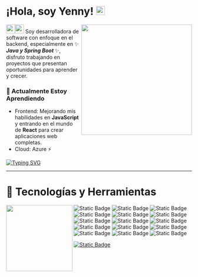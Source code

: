 # ¡Hola, soy Yenny!  <img src="https://github.githubassets.com/images/mona-whisper.gif" height="24" /></h2>

<img align='right' src="https://github.com/user-attachments/assets/6a6c66f8-406a-4896-9ef2-32994a99f3aa" width="300" /> 

<p><img src="https://github.com/user-attachments/assets/f5acb781-2bbf-4400-80de-86a3be0d493f" height="24"/><img src="https://github.com/user-attachments/assets/438899d5-806c-46f9-be09-9230245a659f" height="24"/> 
Soy desarrolladora de software con enfoque en el backend, especialmente en ✨ <i><b> Java y Spring Boot </b></i> ✨, disfruto trabajando en proyectos que presentan oportunidades para aprender y crecer.
</p> 
 

### 🌱 Actualmente Estoy Aprendiendo  
* Frontend: Mejorando mis habilidades en **JavaScript** y entrando en el mundo de **React** para crear aplicaciones web completas.
* Cloud: Azure ⚡

[![Typing SVG](https://readme-typing-svg.demolab.com?font=Fira+Code&pause=1000&width=457&lines=Busco+nuevas+formas+de+hacer+las+cosas+)](https://git.io/typing-svg)

-----
# 🔭 Tecnologías y Herramientas 

<img align='left' src="https://github.com/user-attachments/assets/89feb04f-9a3f-4e0a-b686-649af5ccdf8d" width="180" /> 

![Static Badge](https://img.shields.io/badge/Java-E6e0d2?style=for-the-badge&logo=coffeescript&logoColor=black&labelColor=d6c79c)
![Static Badge](https://img.shields.io/badge/Spring%20Framework-efebe9?style=for-the-badge&logo=spring&logoColor=black&labelColor=Cdb499)
![Static Badge](https://img.shields.io/badge/Spring%20Boot-e3e1e6?style=for-the-badge&logo=springboot&logoColor=9fa8da&labelColor=d9bf9e)
![Static Badge](https://img.shields.io/badge/MySql-EFE7DA?style=for-the-badge&logo=mysql&logoColor=black&labelColor=C1B6A3)
![Static Badge](https://img.shields.io/badge/Teradata-E1DACA?style=for-the-badge&logo=teradata&logoColor=black&labelColor=B3907A)
![Static Badge](https://img.shields.io/badge/Oracle-ccd7cf?style=for-the-badge&logo=oracle&logoColor=black&labelColor=c6d1b3)
![Static Badge](https://img.shields.io/badge/JavaScript-E4c9B6?style=for-the-badge&logo=javascript&logoColor=black&labelColor=D7A49A)
![Static Badge](https://img.shields.io/badge/JQuery-C9C2B2?style=for-the-badge&logo=jquery&logoColor=black&labelColor=C9C282)
![Static Badge](https://img.shields.io/badge/HTML5-DBD5D2?style=for-the-badge&logo=html5&logoColor=black&labelColor=AcB6B3)
![Static Badge](https://img.shields.io/badge/CSS3-efebe9?style=for-the-badge&logo=css3&logoColor=black&labelColor=cfd8dc)
![Static Badge](https://img.shields.io/badge/BootStrap-E3E5E8?style=for-the-badge&logo=bootstrap&logoColor=black&labelColor=D6C7BD)
![Static Badge](https://img.shields.io/badge/Python-B8c5b9?style=for-the-badge&logo=python&logoColor=black&labelColor=Cdb499)
![Static Badge](https://img.shields.io/badge/Kibana-E9D7C0?style=for-the-badge&logo=kibana&logoColor=black&labelColor=92AdA4)
![Static Badge](https://img.shields.io/badge/IBM%20DataStage-e3e1e6?style=for-the-badge&logo=ibm&logoColor=black&labelColor=d7ccc8)
![Static Badge](https://img.shields.io/badge/Datadog-f2d7d5?style=for-the-badge&logo=datadog&logoColor=black&labelColor=E1DbDc)

[![Static Badge](https://img.shields.io/badge/Portafolio-2d4874?style=for-the-badge&logo=esbuild&logoColor=black&labelColor=d7dbdd)](https://thanzel.github.io/portafolio-yenny/index.html)


<!--
- 🔭 I’m currently working on ...
- 🌱 I’m currently learning ...
- 👯 I’m looking to collaborate on ...
- 🤔 I’m looking for help with ...
- 💬 Ask me about ...
- 📫 How to reach me: ...
- 😄 Pronouns: ...
- ⚡ Fun fact: ...
-->
